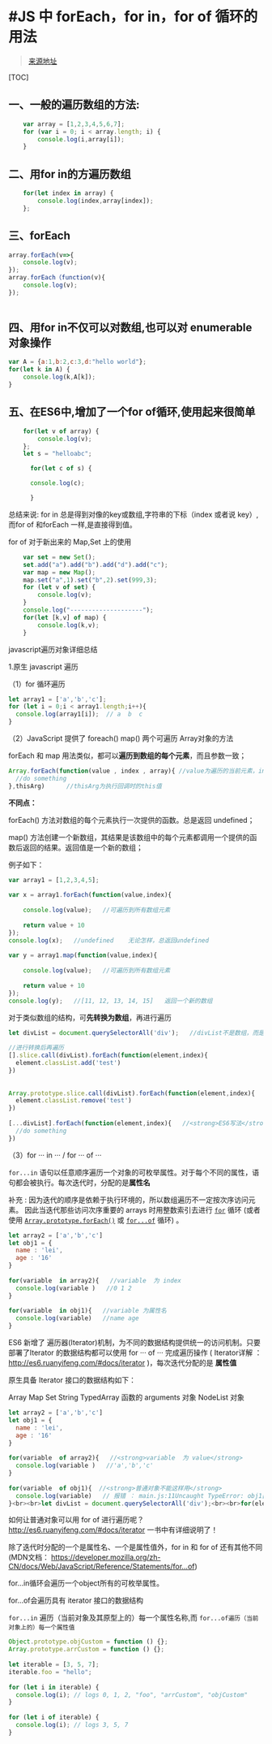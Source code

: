 # #JS 中 forEach，for in，for of 循环的用法

> [来源地址](https://www.cnblogs.com/amujoe/p/8875053.html)

[TOC]

## 一、一般的遍历数组的方法:

```jsx
    var array = [1,2,3,4,5,6,7];  
    for (var i = 0; i < array.length; i) {  
        console.log(i,array[i]);  
    }  
```

## 二、用for in的方遍历数组

```js
    for(let index in array) {  
        console.log(index,array[index]);  
    };  
```

## 三、forEach

```js
array.forEach(v=>{  
    console.log(v);  
});
array.forEach（function(v){  
    console.log(v);  
});
 
```

## 四、用for in不仅可以对数组,也可以对 enumerable 对象操作

```js
var A = {a:1,b:2,c:3,d:"hello world"};  
for(let k in A) {  
    console.log(k,A[k]);  
} 
```

## 五、在ES6中,增加了一个for of循环,使用起来很简单

```js
    for(let v of array) {  
        console.log(v);  
    };  
    let s = "helloabc"; 

      for(let c of s) {  

      console.log(c); 

      }
```

总结来说: for in 总是得到对像的key或数组,字符串的下标（index 或者说 key）,而for of 和forEach 一样,是直接得到值。

for of 对于新出来的 Map,Set 上的使用

```js
    var set = new Set();  
    set.add("a").add("b").add("d").add("c");  
    var map = new Map();  
    map.set("a",1).set("b",2).set(999,3);  
    for (let v of set) {  
        console.log(v);  
    }  
    console.log("--------------------");  
    for(let [k,v] of map) {  
        console.log(k,v);  
    }  
```

javascript遍历对象详细总结

1.原生 javascript 遍历

（1）for 循环遍历

```js
let array1 = ['a','b','c'];
for (let i = 0;i < array1.length;i++){
  console.log(array1[i]);  // a  b  c 
}
```

（2）JavaScript 提供了 foreach()  map() 两个可遍历 Array对象的方法

forEach 和 map 用法类似，都可以**遍历到数组的每个元素**，而且参数一致； 

```js
Array.forEach(function(value , index , array){ //value为遍历的当前元素，index为当前索引，array为正在操作的数组
  //do something
},thisArg)      //thisArg为执行回调时的this值
```

**不同点：**

forEach() 方法对数组的每个元素执行一次提供的函数。总是返回 undefined；

map() 方法创建一个新数组，其结果是该数组中的每个元素都调用一个提供的函数后返回的结果。返回值是一个新的数组；

例子如下：

```jsx
var array1 = [1,2,3,4,5];
 
var x = array1.forEach(function(value,index){
 
    console.log(value);   //可遍历到所有数组元素
 
    return value + 10
});
console.log(x);   //undefined    无论怎样，总返回undefined
 
var y = array1.map(function(value,index){
 
    console.log(value);   //可遍历到所有数组元素
 
    return value + 10
});
console.log(y);   //[11, 12, 13, 14, 15]   返回一个新的数组
```

对于类似数组的结构，可**先转换为数组**，再进行遍历

```js
let divList = document.querySelectorAll('div');   //divList不是数组，而是 nodeList
 
//进行转换后再遍历
[].slice.call(divList).forEach(function(element,index){
  element.classList.add('test')
})
 
 
Array.prototype.slice.call(divList).forEach(function(element,index){
  element.classList.remove('test')
})
 
[...divList].forEach(function(element,index){   //<strong>ES6写法</strong>
  //do something
})
```

（3）for ··· in ···     /      for ··· of ···

`for...in` 语句以任意顺序遍历一个对象的可枚举属性。对于每个不同的属性，语句都会被执行。每次迭代时，分配的是**属性名**　　

补充 : 因为迭代的顺序是依赖于执行环境的，所以数组遍历不一定按次序访问元素。 因此当迭代那些访问次序重要的 arrays 时用整数索引去进行 [`for`](https://developer.mozilla.org/zh-CN/docs/Web/JavaScript/Reference/for) 循环 (或者使用 [`Array.prototype.forEach()`](https://developer.mozilla.org/zh-CN/docs/Web/JavaScript/Reference/Global_Objects/Array/forEach) 或 [`for...of`](https://developer.mozilla.org/zh-CN/docs/Web/JavaScript/Reference/Statements/for...of) 循环) 。

```js
let array2 = ['a','b','c']
let obj1 = {
  name : 'lei',
  age : '16'
}
 
for(variable  in array2){   //variable  为 index
  console.log(variable )   //0 1 2
}
 
for(variable  in obj1){   //variable 为属性名
  console.log(variable)   //name age
}
```

 ES6 新增了 遍历器(Iterator)机制，为不同的数据结构提供统一的访问机制。只要部署了Iterator 的数据结构都可以使用 for ··· of ··· 完成遍历操作  ( Iterator详解 ：  http://es6.ruanyifeng.com/#docs/iterator )，每次迭代分配的是 **属性值**

 原生具备 Iterator 接口的数据结构如下：

 Array  Map Set String TypedArray 函数的 arguments 对象 NodeList 对象

```js
let array2 = ['a','b','c']
let obj1 = {
  name : 'lei',
  age : '16'
}
 
for(variable  of array2){   //<strong>variable  为 value</strong>
  console.log(variable )   //'a','b','c'
}
 
for(variable  of obj1){  //<strong>普通对象不能这样用</strong>
  console.log(variable)   // 报错 ： main.js:11Uncaught TypeError: obj1[Symbol.iterator] is not a function
}<br><br>let divList = document.querySelectorAll('div');<br><br>for(element of divlist){  //可遍历所有的div节点<br>　　//do something <br>}
```



如何让普通对象可以用 for of 进行遍历呢？  http://es6.ruanyifeng.com/#docs/iterator  一书中有详细说明了！



除了迭代时分配的一个是属性名、一个是属性值外，for in 和 for of 还有其他不同    (MDN文档： https://developer.mozilla.org/zh-CN/docs/Web/JavaScript/Reference/Statements/for...of)

for...in循环会遍历一个object所有的可枚举属性。

for...of会遍历具有 iterator 接口的数据结构

  `for...in` 遍历（当前对象及其原型上的）每一个属性名称,而 `for...of遍历（当前对象上的）每一个属性值`



```jsx
Object.prototype.objCustom = function () {};
Array.prototype.arrCustom = function () {};
 
let iterable = [3, 5, 7];
iterable.foo = "hello";
 
for (let i in iterable) {
  console.log(i); // logs 0, 1, 2, "foo", "arrCustom", "objCustom"
}
 
for (let i of iterable) {
  console.log(i); // logs 3, 5, 7
}
```

 